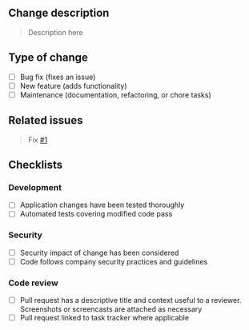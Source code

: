 ## Change description

> Description here

## Type of change
- [ ] Bug fix (fixes an issue)
- [ ] New feature (adds functionality)
- [ ] Maintenance (documentation, refactoring, or chore tasks)

## Related issues

> Fix [#1]() 

## Checklists

### Development

- [ ] Application changes have been tested thoroughly
- [ ] Automated tests covering modified code pass

### Security

- [ ] Security impact of change has been considered
- [ ] Code follows company security practices and guidelines

### Code review 

- [ ] Pull request has a descriptive title and context useful to a reviewer. Screenshots or screencasts are attached as necessary
- [ ] Pull request linked to task tracker where applicable

